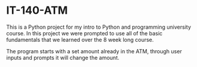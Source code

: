 # IT-140-ATM

This is a Python project for my intro to Python and programming university course. In this project we were prompted to use all of the basic fundamentals that we learned over the 8 week long course. 

The program starts with a set amount already in the ATM, through user inputs and prompts it will change the amount. 
